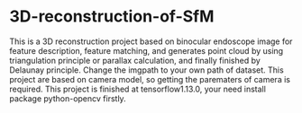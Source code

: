 
# 3D-reconstruction-of-SfM
This is a 3D reconstruction project based on binocular endoscope image for feature description, feature matching, and generates point cloud by using triangulation principle or parallax calculation, and finally finished by Delaunay principle.
Change the imgpath to your own path of dataset.
This project are based on camera model, so getting the parematers of camera is required.
This project is finished at tensorflow1.13.0, your need install package python-opencv firstly. 
